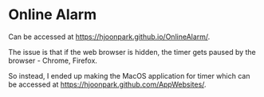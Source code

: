 # Online Alarm

Can be accessed at https://hjoonpark.github.io/OnlineAlarm/.

The issue is that if the web browser is hidden, the timer gets paused by the browser - Chrome, Firefox.

So instead, I ended up making the MacOS application for timer which can be accessed at https://hjoonpark.github.com/AppWebsites/.
